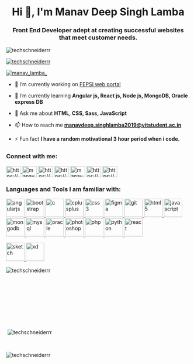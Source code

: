 <h1 align="center">Hi 👋, I'm Manav Deep Singh Lamba</h1>
<h3 align="center">Front End Developer adept at creating successful websites that meet customer needs.</h3>

<p align="left"> <img src="https://komarev.com/ghpvc/?username=techschneiderrr&label=Profile%20views&color=0e75b6&style=flat" alt="techschneiderrr" /> </p>

<p align="left"> <a href="https://github.com/ryo-ma/github-profile-trophy"><img src="https://github-profile-trophy.vercel.app/?username=techschneiderrr" alt="techschneiderrr" /></a> </p>

<p align="left"> <a href="https://twitter.com/manav_lamba_" target="blank"><img src="https://img.shields.io/twitter/follow/manav_lamba_?logo=twitter&style=for-the-badge" alt="manav_lamba_" /></a> </p>

- 🔭 I’m currently working on [FEPSI web portal](https://github.com/techschneiderrr/Fepsi.git)

- 🌱 I’m currently learning **Angular js, React js, Node js, MongoDB, Oracle express DB**

- 💬 Ask me about **HTML, CSS, Sass, JavaScript**

- 📫 How to reach me **manavdeep.singhlamba2019@vitstudent.ac.in**

- ⚡ Fun fact **I have a random motivational 3 hour period when i code.**

<h3 align="left">Connect with me:</h3>
<p align="left">
<a href="https://dev.to/techschneiderrr" target="blank">
  <img align="center" src="https://cdn.jsdelivr.net/npm/simple-icons@3.0.1/icons/dev-dot-to.svg" alt="https://dev.to/techschneiderrr" height="30" width="40" />
</a>
<a href="https://twitter.com/manav_lamba_" target="blank">
  <img align="center" src="https://cdn.jsdelivr.net/npm/simple-icons@3.0.1/icons/twitter.svg" alt="manav_lamba_" height="30" width="40" />
</a>
<a href="http://linkedin.com/in/manav-deep-singh-lamba-8172061a0" target="blank">
<img align="center" src="https://cdn.jsdelivr.net/npm/simple-icons@3.0.1/icons/linkedin.svg" alt="https://www.linkedin.com /in/manavdeep-singh-lamba" height="30" width="40" /></a>
<a href="https://www.facebook.com/manav.lamba.9" target="blank">
<img align="center" src="https://cdn.jsdelivr.net/npm/simple-icons@3.0.1/icons/facebook.svg" alt="https://www.facebook.com/manav.lamba.9" height="30" width="40" /></a>
<a href="https://instagram.com/manav_lamba_" target="blank">
<img align="center" src="https://cdn.jsdelivr.net/npm/simple-icons@3.0.1/icons/instagram.svg" alt="manav_lamba_" height="30" width="40"" /></a>
<a href="https://www.behance.net/manavlamba" target="blank">
<img align="center" src="https://cdn.jsdelivr.net/npm/simple-icons@3.0.1/icons/behance.svg" alt="https://www.behance.net/manavlamba" height="30" width="40" /></a>
<a href="https://youtube.com/channel/UCq3FYRak9IQP_eIa-rWWO8A" target="blank">
<img align="center" src="https://cdn.jsdelivr.net/npm/simple-icons@3.0.1/icons/youtube.svg" alt="https://www.youtube.com/channel/ucq3fyrak9iqp_eia-rwwo8a/featured" height="30" width="40" /></a>
</p>



<h3 align="left">Languages and Tools I am familiar with:</h3>
<p float="left"> 
<a href="https://angular.io" target="_blank"> 
  <img src="https://cdn.worldvectorlogo.com/logos/angular-icon-1.svg" alt="angularjs" width="50" height="auto"/> </a> 
  <a href="https://getbootstrap.com" target="_blank">
    <img src="https://upload.wikimedia.org/wikipedia/commons/thumb/b/b2/Bootstrap_logo.svg/768px-Bootstrap_logo.svg.png" alt="bootstrap" width="50" height="auto"/> </a>
  <a href="https://www.cprogramming.com/" target="_blank">
    <img src="https://cdn.iconscout.com/icon/free/png-512/c-programming-569564.png" alt="c" width="50" height="auto"/> </a><a href="https://www.w3schools.com/cpp/" target="_blank"> 
  <img src="https://upload.wikimedia.org/wikipedia/commons/thumb/1/18/ISO_C%2B%2B_Logo.svg/306px-ISO_C%2B%2B_Logo.svg.png" alt="cplusplus" width="50" height="auto"/> </a> <a href="https://www.w3schools.com/css/" target="_blank"> <img src="https://upload.wikimedia.org/wikipedia/commons/thumb/1/18/ISO_C%2B%2B_Logo.svg/306px-ISO_C%2B%2B_Logo.svg.png" alt="css3" width="50" height="auto"/> </a> 
  <a href="https://www.figma.com/" target="_blank"> <img src="https://www.vectorlogo.zone/logos/figma/figma-icon.svg" alt="figma" width="50" height="auto"/> </a> <a href="https://git-scm.com/" target="_blank"> <img src="https://www.vectorlogo.zone/logos/git-scm/git-scm-icon.svg" alt="git" width="50" height="auto"/> </a> 
  <a href="https://www.w3.org/html/" target="_blank"> <img src="https://upload.wikimedia.org/wikipedia/commons/thumb/6/61/HTML5_logo_and_wordmark.svg/1200px-HTML5_logo_and_wordmark.svg.png" alt="html5" width="50" height="auto"/> </a>
  <a href="https://upload.wikimedia.org/wikipedia/commons/thumb/9/99/Unofficial_JavaScript_logo_2.svg/1024px-Unofficial_JavaScript_logo_2.svg.png" target="_blank"><img src="https://upload.wikimedia.org/wikipedia/commons/thumb/9/99/Unofficial_JavaScript_logo_2.svg/1024px-Unofficial_JavaScript_logo_2.svg.png" alt="javascript" width="50" height="auto"/> </a> <a href="https://www.mongodb.com/" target="_blank"> <img src="https://toppng.com/uploads/preview/mongo-db-design-mongodb-logo-mongodb-11562879783bwj2cknalk.png" alt="mongodb" width="50" height="auto"/> </a> <a href="https://www.mysql.com/" target="_blank"> <img src="https://icons-for-free.com/iconfiles/png/512/development+logo+mysql+icon-1320184807686758112.png" alt="mysql" width="50" height="auto"/> </a> <a href="https://www.oracle.com/" target="_blank"> <img src="https://icon-library.com/images/icon-oracle/icon-oracle-5.jpg" alt="oracle" width="50" height="auto"/> </a> <a href="https://www.photoshop.com/en" target="_blank"><img src="https://upload.wikimedia.org/wikipedia/commons/thumb/a/af/Adobe_Photoshop_CC_icon.svg/1051px-Adobe_Photoshop_CC_icon.svg.png" alt="photoshop" width="50" height="auto"/> </a> <a href="https://www.php.net" target="_blank"><img src="https://images.vexels.com/media/users/3/166470/isolated/preview/73835fa38fba6d35aff9de603dc5044a-php-programming-language-icon-by-vexels.png" alt="php" width="50" height="auto"/> </a> <a href="https://www.python.org" target="_blank"> <img src="https://upload.wikimedia.org/wikipedia/commons/thumb/c/c3/Python-logo-notext.svg/1200px-Python-logo-notext.svg.png" alt="python" width="50" height="auto"/> </a> <a href="https://reactjs.org/" target="_blank"> <img src="https://cdn.worldvectorlogo.com/logos/react-1.svg" alt="react" width="50" height="auto"/> </a> 
   
  
  <a href="https://www.sketch.com/" target="_blank"> <img src="https://www.vectorlogo.zone/logos/sketchapp/sketchapp-icon.svg" alt="sketch" width="50" height="auto"/> </a> <a href="https://www.adobe.com/products/xd.html" target="_blank"> <img src="https://cdn.worldvectorlogo.com/logos/adobe-xd.svg" alt="xd" width="50" height="auto"/> </a> 
  
  </p>

<p><img align="left" src="https://github-readme-stats.vercel.app/api/top-langs?username=techschneiderrr&show_icons=true&locale=en&layout=compact" alt="techschneiderrr" /></p>
<br><br><br><br><br><br><br><br><br>
<p>&nbsp;<img align="center" src="https://github-readme-stats.vercel.app/api?username=techschneiderrr&show_icons=true&locale=en" alt="techschneiderrr" /></p>
<br>
<p><img align="center" src="https://github-readme-streak-stats.herokuapp.com/?user=techschneiderrr&" alt="techschneiderrr" /></p>

